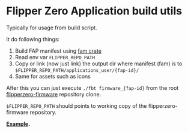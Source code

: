 # Flipper Zero Application build utils

Typically for usage from build script.

It do following things:
1. Build FAP manifest using [fam crate][fam]
2. Read env var `FLIPPER_REPO_PATH`
3. Copy or link (now just link) the output dir where manifest (fam) is to `$FLIPPER_REPO_PATH/applications_user/{fap-id}/`
4. Same for assets such as icons

After this you can just execute `./fbt firmware_{fap-id}` from the root [flipperzero-firmware][] repository clone.

`$FLIPPER_REPO_PATH` should points to working copy of the flipperzero-firmware repository.


__[Example](https://github.com/boozook/flipper0/tree/master/examples/app-build/).__


[fam]: https://crates.io/crates/fam
[flipperzero-firmware]: https://github.com/flipperdevices/flipperzero-firmware
